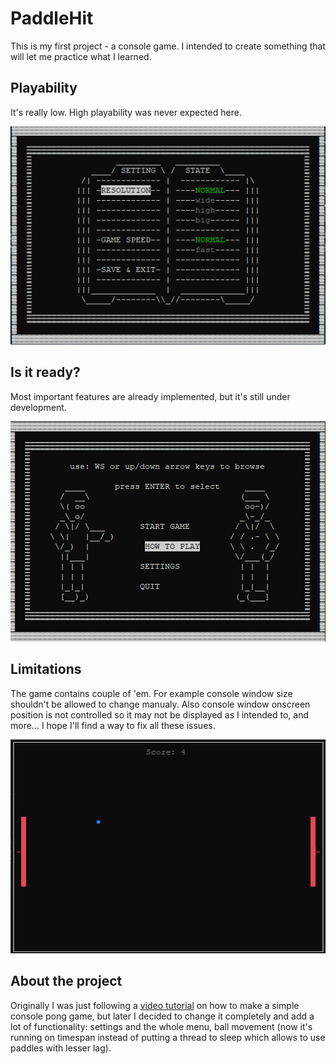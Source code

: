 # PaddleHit
This is my first project - a console game. I intended to create something that will let me practice what I learned.
## Playability
It's really low. High playability was never expected here.

![Welcome Screen](Screenshots/Game2.png)
## Is it ready?
Most important features are already implemented, but it's still under development.

![Welcome Screen](Screenshots/Game3.png)
## Limitations
The game contains couple of 'em. For example console window size shouldn't be allowed to change manualy. Also console window onscreen position is not controlled so it may not be displayed as I intended to, and more... I hope I'll find a way to fix all these issues.

![Welcome Screen](Screenshots/Game4.png)
## About the project
Originally I was just following a [video tutorial](https://www.youtube.com/watch?v=jn4M6WMscrw) on how to make a simple console pong game, but later I decided to change it completely and add a lot of functionality: settings and the whole menu, ball movement (now it's running on timespan instead of putting a thread to sleep which allows to use paddles with lesser lag).